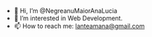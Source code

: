 - 👋 Hi, I’m @NegreanuMaiorAnaLucia
- 👀 I’m interested in Web Development.
- 📫 How to reach me: lanteamana@gmail.com

<!---
NegreanuMaiorAnaLucia/NegreanuMaiorAnaLucia is a ✨ special ✨ repository because its `README.md` (this file) appears on your GitHub profile.
You can click the Preview link to take a look at your changes.
--->
